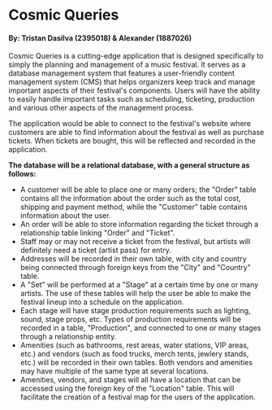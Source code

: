 # Cosmic Queries
#### By: Tristan Dasilva (2395018) & Alexander (1887026)


Cosmic Queries is a cutting-edge application that is designed specifically to simply the planning 
and management of a music festival. It serves as a database management system that features a user-friendly
content management system (CMS) that helps organizers keep track and manage important aspects of their festival's
components. Users will have the ability to easily handle important tasks such as scheduling, ticketing, production
and various other aspects of the management process.

The application would be able to connect to the festival's website where customers are able to find information
about the festival as well as purchase tickets. When tickets are bought, this will be reflected and recorded in
the application. 

**The database will be a relational database, with a general structure as follows:**
- A customer will be able to place one or many orders; the "Order" table contains all the information about the order such as
the total cost, shipping and payment method, while the "Customer" table contains information about the user.
- An order will be able to store information regarding the ticket through a relationship table linking "Order" and "Ticket".
- Staff may or may not receive a ticket from the festival, but artists will definitely need a ticket (artist pass) for entry.
- Addresses will be recorded in their own table, with city and country being connected through foreign keys from the "City"
and "Country" table.
- A "Set" will be performed at a "Stage" at a certain time by one or many artists. The use of these tables will help the user
be able to make the festival lineup into a schedule on the application.
- Each stage will have stage production requirements such as lighting, sound, stage props, etc. Types of production requirements
will be recorded in a table, "Production", and connected to one or many stages through a relationship entity.
- Amenities (such as bathrooms, rest areas, water stations, VIP areas, etc.) and vendors (such as food trucks, merch tents, jewlery stands, etc.) will be 
recorded in their own tables. Both vendors and amenities may have multiple of the same type at several locations.
- Amenities, vendors, and stages will all have a location that can be accessed using the foreign key of the "Location"
table. This will facilitate the creation of a festival map for the users of the application.